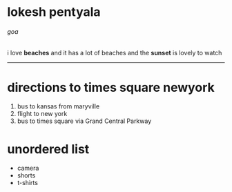 # lokesh pentyala
###### goa 
i love **beaches** and it has a lot of beaches and the **sunset** is lovely to watch

************************************
# directions to times square newyork
1. bus to kansas from maryville
2. flight to new york
3. bus to times square via Grand Central Parkway

#  unordered list
* camera
* shorts 
* t-shirts

   

